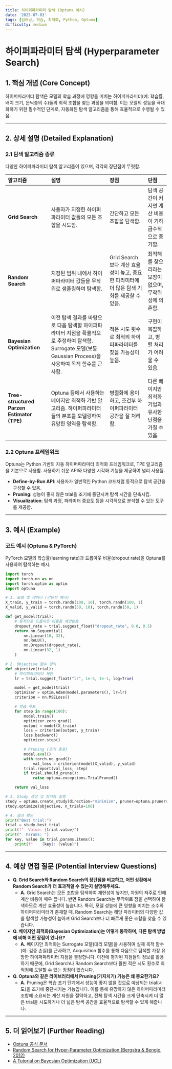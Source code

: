 ```yaml
---
title: 하이퍼파라미터 탐색 (Optuna 예시)
date: '2025-07-03'
tags: [딥러닝, 학습, 최적화, Python, Optuna]
difficulty: medium
---
```


# 하이퍼파라미터 탐색 (Hyperparameter Search)

## 1. 핵심 개념 (Core Concept)

하이퍼파라미터 탐색은 모델의 학습 과정에 영향을 미치는 하이퍼파라미터(예: 학습률, 배치 크기, 은닉층의 수)들의 최적 조합을 찾는 과정을 의미함. 이는 모델의 성능을 극대화하기 위한 필수적인 단계로, 자동화된 탐색 알고리즘을 통해 효율적으로 수행될 수 있음.

______________________________________________________________________

## 2. 상세 설명 (Detailed Explanation)

### 2.1 탐색 알고리즘 종류

다양한 하이퍼파라미터 탐색 알고리즘이 있으며, 각각의 장단점이 뚜렷함.

| 알고리즘                                   | 설명                                                                                                                                                         | 장점                                                                                      | 단점                                                    |
| :----------------------------------------- | :----------------------------------------------------------------------------------------------------------------------------------------------------------- | :---------------------------------------------------------------------------------------- | :------------------------------------------------------ |
| **Grid Search**                            | 사용자가 지정한 하이퍼파라미터 값들의 모든 조합을 시도함.                                                                                                    | 간단하고 모든 조합을 탐색함.                                                              | 탐색 공간이 커지면 계산 비용이 기하급수적으로 증가함.   |
| **Random Search**                          | 지정된 범위 내에서 하이퍼파라미터 값들을 무작위로 샘플링하여 탐색함.                                                                                         | Grid Search보다 계산 효율성이 높고, 중요한 파라미터에 더 많은 탐색 기회를 제공할 수 있음. | 최적해를 찾으리라는 보장이 없으며, 무작위성에 의존함.   |
| **Bayesian Optimization**                  | 이전 탐색 결과를 바탕으로 다음 탐색할 하이퍼파라미터 지점을 확률적으로 추정하여 탐색함. Surrogate 모델(보통 Gaussian Process)을 사용하여 목적 함수를 근사함. | 적은 시도 횟수로 최적의 하이퍼파라미터를 찾을 가능성이 높음.                              | 구현이 복잡하고, 병렬 처리가 어려울 수 있음.            |
| **Tree-structured Parzen Estimator (TPE)** | Optuna 등에서 사용하는 베이지안 최적화 기반 알고리즘. 하이퍼파라미터들의 분포를 모델링하여 유망한 영역을 탐색함.                                             | 병렬화에 용이하고, 조건부 하이퍼파라미터 공간을 잘 처리함.                                | 다른 베이지안 최적화 기법과 유사한 단점을 가질 수 있음. |

### 2.2 Optuna 프레임워크

Optuna는 Python 기반의 자동 하이퍼파라미터 최적화 프레임워크로, TPE 알고리즘을 기본으로 사용함. 사용하기 쉬운 API와 다양한 시각화 기능을 제공하여 널리 사용됨.

- **Define-by-Run API**: 사용자가 일반적인 Python 코드처럼 동적으로 탐색 공간을 구성할 수 있음.
- **Pruning**: 성능이 좋지 않은 trial을 조기에 중단시켜 탐색 시간을 단축시킴.
- **Visualization**: 탐색 과정, 파라미터 중요도 등을 시각적으로 분석할 수 있는 도구를 제공함.

______________________________________________________________________

## 3. 예시 (Example)

### 코드 예시 (Optuna & PyTorch)

PyTorch 모델의 학습률(learning rate)과 드롭아웃 비율(dropout rate)을 Optuna를 사용하여 탐색하는 예시.

```python
import torch
import torch.nn as nn
import torch.optim as optim
import optuna

# 1. 모델 및 데이터 (간단한 예시)
X_train, y_train = torch.randn(100, 10), torch.randn(100, 1)
X_valid, y_valid = torch.randn(50, 10), torch.randn(50, 1)

def get_model(trial):
    # 동적으로 드롭아웃 비율을 제안받음
    dropout_rate = trial.suggest_float("dropout_rate", 0.0, 0.5)
    return nn.Sequential(
        nn.Linear(10, 32),
        nn.ReLU(),
        nn.Dropout(dropout_rate),
        nn.Linear(32, 1)
    )

# 2. Objective 함수 정의
def objective(trial):
    # 하이퍼파라미터 제안
    lr = trial.suggest_float("lr", 1e-5, 1e-1, log=True)

    model = get_model(trial)
    optimizer = optim.Adam(model.parameters(), lr=lr)
    criterion = nn.MSELoss()

    # 학습 루프
    for step in range(100):
        model.train()
        optimizer.zero_grad()
        output = model(X_train)
        loss = criterion(output, y_train)
        loss.backward()
        optimizer.step()

        # Pruning (조기 종료)
        model.eval()
        with torch.no_grad():
            val_loss = criterion(model(X_valid), y_valid)
        trial.report(val_loss, step)
        if trial.should_prune():
            raise optuna.exceptions.TrialPruned()

    return val_loss

# 3. Study 생성 및 최적화 실행
study = optuna.create_study(direction="minimize", pruner=optuna.pruners.MedianPruner())
study.optimize(objective, n_trials=100)

# 4. 결과 확인
print("Best trial:")
trial = study.best_trial
print(f"  Value: {trial.value}")
print("  Params: ")
for key, value in trial.params.items():
    print(f"    {key}: {value}")
```

______________________________________________________________________

## 4. 예상 면접 질문 (Potential Interview Questions)

- **Q. Grid Search와 Random Search의 장단점을 비교하고, 어떤 상황에서 Random Search가 더 효과적일 수 있는지 설명해주세요.**
  - **A.** Grid Search는 모든 조합을 탐색하여 재현성이 높지만, 차원의 저주로 인해 계산 비용이 매우 큽니다. 반면 Random Search는 무작위로 점을 선택하여 탐색하므로 계산 효율성이 높습니다. 특히, 모델 성능에 큰 영향을 미치는 소수의 하이퍼파라미터가 존재할 때, Random Search는 해당 파라미터의 다양한 값을 탐색할 가능성이 높아져 Grid Search보다 더 빠르게 좋은 조합을 찾을 수 있습니다.
- **Q. 베이지안 최적화(Bayesian Optimization)는 어떻게 동작하며, 다른 탐색 방법에 비해 어떤 장점이 있나요?**
  - **A.** 베이지안 최적화는 Surrogate 모델(대리 모델)을 사용하여 실제 목적 함수(예: 검증 손실)를 근사하고, Acquisition 함수를 통해 다음으로 탐색할 가장 유망한 하이퍼파라미터 지점을 결정합니다. 이전에 평가된 지점들의 정보를 활용하기 때문에, Grid Search나 Random Search보다 훨씬 적은 시도 횟수로 최적점에 도달할 수 있는 장점이 있습니다.
- **Q. Optuna와 같은 라이브러리에서 Pruning(가지치기) 기능은 왜 중요한가요?**
  - **A.** Pruning은 학습 초기 단계에서 성능이 좋지 않을 것으로 예상되는 trial(시도)을 조기에 중단시키는 기능입니다. 이를 통해 유망하지 않은 하이퍼파라미터 조합에 소요되는 계산 자원을 절약하고, 전체 탐색 시간을 크게 단축시켜 더 많은 trial을 시도하거나 더 넓은 탐색 공간을 효율적으로 탐색할 수 있게 해줍니다.

______________________________________________________________________

## 5. 더 읽어보기 (Further Reading)

- [Optuna 공식 문서](https://optuna.readthedocs.io/en/stable/)
- [Random Search for Hyper-Parameter Optimization (Bergstra & Bengio, 2012)](http://www.jmlr.org/papers/volume13/bergstra12a/bergstra12a.pdf)
- [A Tutorial on Bayesian Optimization (UCL)](https://www.cs.ucl.ac.uk/fileadmin/UCL-CS/research/Research_Notes/RN_11_01.pdf)
